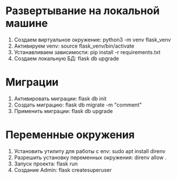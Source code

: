 # Развертывание на локальной машине
1. Создаем виртуальное окружение: python3 -m venv flask_venv
1. Активируем venv: source flask_venv/bin/activate
1. Устанавливаем зависимости: pip install -r requirements.txt
1. Создаем локальную БД: flask db upgrade

# Миграции
1. Активировать миграции: flask db init
2. Создать миграцию: flask db migrate -m "comment"
3. Применить миграции: flask db upgrade

# Переменные окружения
1. Установить утилиту для работы с env: sudo apt install direnv
2. Разрешить установку переменных окружения: direnv allow .
3. Запуск проекта: flask run
4. Создание Admin: flask createsuperuser